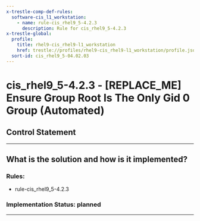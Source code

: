 ```yaml
---
x-trestle-comp-def-rules:
  software-cis_l1_workstation:
    - name: rule-cis_rhel9_5-4.2.3
      description: Rule for cis_rhel9_5-4.2.3
x-trestle-global:
  profile:
    title: rhel9-cis_rhel9-l1_workstation
    href: trestle://profiles/rhel9-cis_rhel9-l1_workstation/profile.json
  sort-id: cis_rhel9_5-04.02.03
---
```


# cis_rhel9_5-4.2.3 - \[REPLACE_ME\] Ensure Group Root Is The Only Gid 0 Group (Automated)

## Control Statement

______________________________________________________________________

## What is the solution and how is it implemented?

<!-- For implementation status enter one of: implemented, partial, planned, alternative, not-applicable -->

<!-- Note that the list of rules under ### Rules: is read-only and changes will not be captured after assembly to JSON -->

<!-- Add control implementation description here for control: cis_rhel9_5-4.2.3 -->

### Rules:

  - rule-cis_rhel9_5-4.2.3

### Implementation Status: planned

______________________________________________________________________
